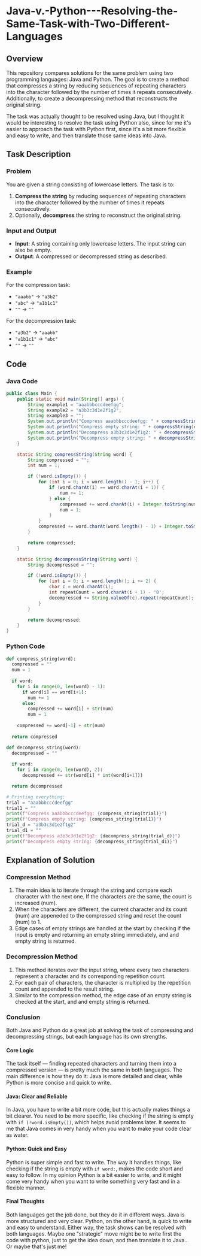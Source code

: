 # Java-v.-Python---Resolving-the-Same-Task-with-Two-Different-Languages

## Overview
This repository compares solutions for the same problem using two programming languages: Java and Python. The goal is to create a method that compresses a string by reducing sequences of repeating characters into the character followed by the number of times it repeats consecutively. Additionally, to create a decompressing method that reconstructs the original string.

The task was actually thought to be resolved using Java, but I thought it would be interesting to resolve the task using Python also, since for me it's easier to approach the task with Python first, since it's a bit more flexible and easy to write, and then translate those same ideas into Java.

## Task Description

### Problem
You are given a string consisting of lowercase letters. The task is to:
1. **Compress the string** by reducing sequences of repeating characters into the character followed by the number of times it repeats consecutively.
2. Optionally, **decompress** the string to reconstruct the original string.

### Input and Output
- **Input**: A string containing only lowercase letters. The input string can also be empty.
- **Output**: A compressed or decompressed string as described.

### Example
For the compression task:
- `"aaabb"` → `"a3b2"`
- `"abc"` → `"a1b1c1"`
- `""` → `""`

For the decompression task:
- `"a3b2"` → `"aaabb"`
- `"a1b1c1"` → `"abc"`
- `""` → `""`

## Code

### Java Code
```` java
public class Main {
    public static void main(String[] args) {
        String example1 = "aaabbbcccdeefgg";
        String example2 = "a3b3c3d1e2f1g2";
        String example3 = "";
        System.out.println("Compress aaabbbcccdeefgg: " + compressString(example1));
        System.out.println("Compress empty string: " + compressString(example3));
        System.out.println("Decompress a3b3c3d1e2f1g2: " + decompressString(example2));
        System.out.println("Decompress empty string: " + decompressString(example3));
    }

    static String compressString(String word) {
        String compressed = "";
        int num = 1;

        if (!word.isEmpty()) {
            for (int i = 0; i < word.length() - 1; i++) {
                if (word.charAt(i) == word.charAt(i + 1)) {
                    num += 1;
                } else {
                    compressed += word.charAt(i) + Integer.toString(num);
                    num = 1;
                }
            }
            compressed += word.charAt(word.length() - 1) + Integer.toString(num);  
        }

        return compressed;
    }

    static String decompressString(String word) {
        String decompressed = "";

        if (!word.isEmpty()) {
            for (int i = 0; i < word.length(); i += 2) {
                char c = word.charAt(i);
                int repeatCount = word.charAt(i + 1) - '0'; 
                decompressed += String.valueOf(c).repeat(repeatCount);
            }
        }

        return decompressed;    
    }
}
````

### Python Code
```` python
def compress_string(word):
  compressed = ""
  num = 1
  
  if word:
    for i in range(0, len(word) - 1):
      if word[i] == word[i+1]:
        num += 1
      else:
        compressed += word[i] + str(num)
        num = 1
    
    compressed += word[-1] + str(num)
  
  return compressed

def decompress_string(word):
  decompressed = ""
  
  if word:
    for i in range(0, len(word), 2):
      decompressed += str(word[i] * int(word[i+1]))

  return decompressed

# Printing everything:
trial = "aaabbbcccdeefgg"
trial1 = ""
print(f"Compress aaabbbcccdeefgg: {compress_string(trial)}")
print(f"Compress empty string: {compress_string(trial1)}")
trial_d = "a3b3c3d1e2f1g2"
trial_d1 = ""
print(f"Decompress a3b3c3d1e2f1g2: {decompress_string(trial_d)}")
print(f"Decompress empty string: {decompress_string(trial_d1)}")
````

## Explanation of Solution

### Compression Method
1) The main idea is to iterate through the string and compare each character with the next one. If the characters are the same, the count is increased (num).
2) When the characters are different, the current character and its count (num) are appeneded to the compressed string and reset the count (num) to 1.
3) Edge cases of empty strings are handled at the start by checking if the input is empty and returning an empty string immediately, and and empty string is returned.

### Decompression Method
1) This method iterates over the input string, where every two characters represent a character and its corresponding repetition count.
2) For each pair of characters, the character is multiplied by the repetition count and appended to the result string.
3) Similar to the compression method, the edge case of an empty string is checked at the start, and and empty string is returned.

### Conclusion

Both Java and Python do a great job at solving the task of compressing and decompressing strings, but each language has its own strengths.

#### Core Logic
The task itself — finding repeated characters and turning them into a compressed version — is pretty much the same in both languages. The main difference is how they do it: Java is more detailed and clear, while Python is more concise and quick to write.

#### Java: Clear and Reliable
In Java, you have to write a bit more code, but this actually makes things a bit clearer. You need to be more specific, like checking if the string is empty with `if (!word.isEmpty())`, which helps avoid problems later. It seems to me that Java comes in very handy when you want to make your code clear as water.

#### Python: Quick and Easy
Python is super simple and fast to write. The way it handles things, like checking if the string is empty with `if word:`, makes the code short and easy to follow. In my opinion Python is a bit easier to write, and it might come very handy when you want to write something very fast and in a flexible manner.

#### Final Thoughts
Both languages get the job done, but they do it in different ways. Java is more structured and very clear. Python, on the other hand, is quick to write and easy to understand. Either way, the task shows can be resolved with both languages. 
Maybe one "strategic" move might be to write first the code with python, just to get the idea down, and then translate it to Java.. Or maybe that's just me!
